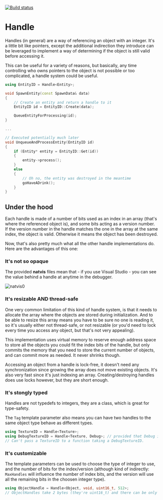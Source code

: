 [![Build status](https://ci.appveyor.com/api/projects/status/nntont83nb1uk9q2?svg=true)](https://ci.appveyor.com/project/jlaumon/handle)

# Handle

Handles (in general) are a way of referencing an object with an integer. It's a little bit like pointers, except the additional indirection
they introduce can be leveraged to implement a way of determining if the object is still valid before accessing it.

This can be useful for a variety of reasons, but basically, any time controlling who owns pointers to the object is not possible
or too complicated, a handle system could be useful.

```c++
using EntityID = Handle<Entity>;

void SpawnEntity(const SpawnData& data)
{
    // Create an entity and return a handle to it
    EntityID id = EntityID::Create(data);

    QueueEntityForProcessing(id);
}

...

// Executed potentially much later
void UnqueueAndProcessEntity(EntityID id)
{
    if (Entity* entity = EntityID::Get(id))
    {
        entity->process();
    }
    else
    {
        // Oh no, the entity was destroyed in the meantime
        goHaveADrink();
    }
}
```
## Under the hood

Each handle is made of a number of bits used as an index in an array (that's where the referenced object is), 
and some bits acting as a version number. If the version number in the handle matches the one in the array at the same index, the object is valid.
Otherwise it means the object has been destroyed.

Now, that's also pretty much what all the other handle implementations do. Here are the advantages of this one:

### It's not so opaque

The provided **natvis** files mean that - if you use Visual Studio - you can see the value behind a handle at anytime in the debugger.

![natvis0](https://user-images.githubusercontent.com/2878094/41821247-fba2833a-77dd-11e8-993c-e883f7e146bf.PNG)

### It's resizable AND thread-safe

One very common limitation of this kind of handle system, is that it needs to allocate the array where the objects
are stored during initialization. And to be able to resize this array means you have to be sure no one is reading it, 
so it's usually either not thread-safe, or not resizable (or you'd need to lock every time you access any object, but that's not very appealing).

This implementation uses virtual memory to reserve enough address space to store all the objects you could fit the index bits of the handle,
but only commits the memory that you need to store the current number of objects, and can commit more as needed. It never shrinks though.

Accessing an object from a handle is lock-free, it doesn't need any synchronization since growing the array does not move existing objects.
It's also very fast since it's just indexing an array.
Creating/destroying handles does use locks however, but they are short enough.

### It's stongly typed

Handles are not typedefs to integers, they are a class, which is great for type-safety.

The `Tag` template parameter also means you can have two handles to the same object type behave as different types.

```c++
using TextureID = Handle<Texture>;
using DebugTextureID = Handle<Texture, Debug>; // provided that Debug is a type
// Can't pass a TextureID to a function taking a DebugTextureID.
```

### It's customizable

The template parameters can be used to choose the type of integer to use, and the number of bits for the index/version 
(although kind of indirectly: `MaxHandles` will influence the number of index bits, and the version will use all the 
remaining bits in the choosen integer type).

```c++
using ObjectHandle = Handle<Object, void, uint16_t, 512>;
// ObjectHandles take 2 bytes (they're uint16_t) and there can be only 512 hanles in flight (which means 9 bits of index and 7 bits of version)
```
